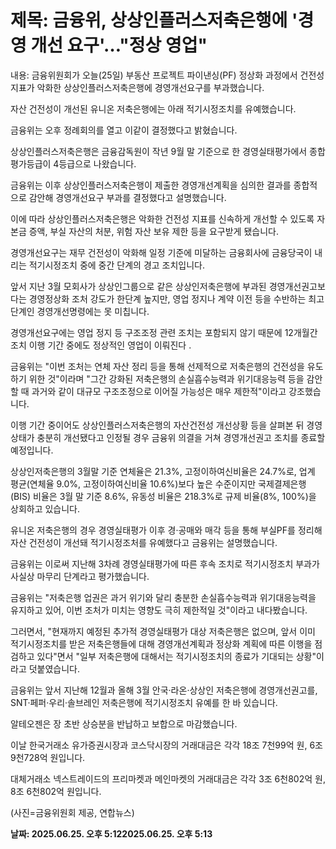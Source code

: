 # **제목: 금융위, 상상인플러스저축은행에 '경영 개선 요구'…"정상 영업"**

  내용: 금융위원회가 오늘(25일) 부동산 프로젝트 파이낸싱(PF) 정상화 과정에서 건전성 지표가 악화한 상상인플러스저축은행에 경영개선요구를 부과했습니다.

자산 건전성이 개선된 유니온 저축은행에는 아래 적기시정조치를 유예했습니다.

금융위는 오후 정례회의를 열고 이같이 결정했다고 밝혔습니다.

상상인플러스저축은행은 금융감독원이 작년 9월 말 기준으로 한 경영실태평가에서 종합평가등급이 4등급으로 나왔습니다.

금융위는 이후 상상인플러스저축은행이 제출한 경영개선계획을 심의한 결과를 종합적으로 감안해 경영개선요구 부과를 결정했다고 설명했습니다.

이에 따라 상상인플러스저축은행은 악화한 건전성 지표를 신속하게 개선할 수 있도록 자본금 증액, 부실 자산의 처분, 위험 자산 보유 제한 등을 요구받게 됐습니다.

경영개선요구는 재무 건전성이 악화해 일정 기준에 미달하는 금융회사에 금융당국이 내리는 적기시정조치 중에 중간 단계의 경고 조치입니다.

앞서 지난 3월 모회사가 상상인그룹으로 같은 상상인저축은행에 부과된 경영개선권고보다는 경영정상화 조처 강도가 한단계 높지만, 영업 정지나 계약 이전 등을 수반하는 최고단계인 경영개선명령에는 못 미칩니다.

경영개선요구에는 영업 정지 등 구조조정 관련 조치는 포함되지 않기 때문에 12개월간 조치 이행 기간 중에도 정상적인 영업이 이뤄진다 .

금융위는 "이번 조처는 연체 자산 정리 등을 통해 선제적으로 저축은행의 건전성을 유도하기 위한 것"이라며 "그간 강화된 저축은행의 손실흡수능력과 위기대응능력 등을 감안할 때 과거와 같이 대규모 구조조정으로 이어질 가능성은 매우 제한적"이라고 강조했습니다.

이행 기간 중이어도 상상인플러스저축은행의 자산건전성 개선상황 등을 살펴본 뒤 경영 상태가 충분히 개선됐다고 인정될 경우 금융위 의결을 거쳐 경영개선권고 조치를 종료할 예정입니다.

상상인저축은행의 3월말 기준 연체율은 21.3%, 고정이하여신비율은 24.7%로, 업계 평균(연체율 9.0%, 고정이하여신비율 10.6%)보다 높은 수준이지만 국제결제은행(BIS) 비율은 3월 말 기준 8.6%, 유동성 비율은 218.3%로 규제 비율(8%, 100%)을 상회하고 있습니다.

유니온 저축은행의 경우 경영실태평가 이후 경·공매와 매각 등을 통해 부실PF를 정리해 자산 건전성이 개선돼 적기시정조처를 유예했다고 금융위는 설명했습니다.

금융위는 이로써 지난해 3차례 경영실태평가에 따른 후속 조치로 적기시정조치 부과가 사실상 마무리 단계라고 평가했습니다.

금융위는 "저축은행 업권은 과거 위기와 달리 충분한 손실흡수능력과 위기대응능력을 유지하고 있어, 이번 조처가 미치는 영향도 극히 제한적일 것"이라고 내다봤습니다.

그러면서, "현재까지 예정된 추가적 경영실태평가 대상 저축은행은 없으며, 앞서 이미 적기시정조치를 받은 저축은행들에 대해 경영개선계획과 정상화 계획에 따른 이행을 점검하고 있다"면서 "일부 저축은행에 대해서는 적기시정조치의 종료가 기대되는 상황"이라고 덧붙였습니다.

금융위는 앞서 지난해 12월과 올해 3월 안국·라온·상상인 저축은행에 경영개선권고를, SNT·페퍼·우리·솔브레인 저축은행에 적기시정조치 유예를 한 바 있습니다.

알테오젠은 장 초반 상승분을 반납하고 보합으로 마감했습니다.

이날 한국거래소 유가증권시장과 코스닥시장의 거래대금은 각각 18조 7천99억 원, 6조 9천728억 원입니다.

대체거래소 넥스트레이드의 프리마켓과 메인마켓의 거래대금은 각각 3조 6천802억 원, 8조 6천802억 원입니다.

(사진=금융위원회 제공, 연합뉴스)

  **날짜: 2025.06.25. 오후 5:122025.06.25. 오후 5:13**